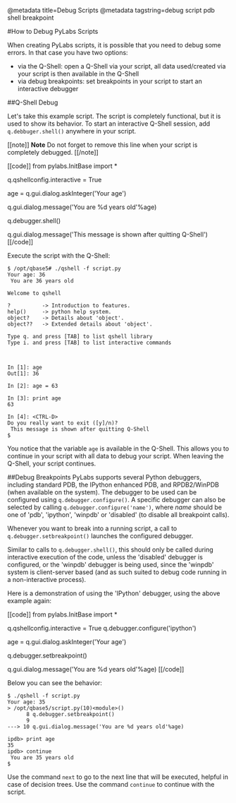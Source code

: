 @metadata title=Debug Scripts
@metadata tagstring=debug script pdb shell breakpoint

#How to Debug PyLabs Scripts

When creating PyLabs scripts, it is possible that you need to debug some errors. In that case you have two options:

* via the Q-Shell: open a Q-Shell via your script, all data used/created via your script is then available in the Q-Shell
* via debug breakpoints: set breakpoints in your script to start an interactive debugger


##Q-Shell Debug

Let's take this example script. The script is completely functional, but it is used to show its behavior. To start an interactive Q-Shell session, add `q.debbuger.shell()` anywhere in your script.

[[note]]
**Note**
Do not forget to remove this line when your script is completely debugged.
[[/note]]

[[code]]
from pylabs.InitBase import *

q.qshellconfig.interactive = True

age = q.gui.dialog.askInteger('Your age')

q.gui.dialog.message('You are %d years old'%age)

q.debugger.shell()

q.gui.dialog.message('This message is shown after quitting Q-Shell')
[[/code]]

Execute the script with the Q-Shell:

    $ /opt/qbase5# ./qshell -f script.py 
    Your age: 36
     You are 36 years old
    
    Welcome to qshell
    
    ?          -> Introduction to features.
    help()     -> python help system.
    object?    -> Details about 'object'.
    object??   -> Extended details about 'object'.
    
    Type q. and press [TAB] to list qshell library
    Type i. and press [TAB] to list interactive commands
    
    
    
    In [1]: age
    Out[1]: 36
    
    In [2]: age = 63

    In [3]: print age
    63
    
    In [4]: <CTRL-D>
    Do you really want to exit ([y]/n)? 
     This message is shown after quitting Q-Shell
    $ 
        
You notice that the variable `age` is available in the Q-Shell. This allows you to continue in your script with all data to debug your script.
When leaving the Q-Shell, your script continues.


##Debug Breakpoints
PyLabs supports several Python debuggers, including standard PDB, the IPython enhanced PDB, and RPDB2/WinPDB (when available on the system). The debugger to be used can be configured using `q.debugger.configure()`. A specific debugger
can also be selected by calling `q.debugger.configure('name')`, where *name* should be one of 'pdb', 'ipython', 'winpdb' or 'disabled' (to disable all breakpoint calls).

Whenever you want to break into a running script, a call to `q.debugger.setbreakpoint()` launches the configured debugger. 

Similar to calls to `q.debugger.shell()`, this should only be called during interactive execution of the code, unless the 'disabled' debugger is configured, or the 'winpdb' debugger is being used, since the 'winpdb' system is client-server based (and as such suited to debug code running in a non-interactive process).

Here is a demonstration of using the 'IPython' debugger, using the above example again:

[[code]]
from pylabs.InitBase import *

q.qshellconfig.interactive = True
q.debugger.configure('ipython')

age = q.gui.dialog.askInteger('Your age')

q.debugger.setbreakpoint()

q.gui.dialog.message('You are %d years old'%age)
[[/code]]

Below you can see the behavior:

    $ ./qshell -f script.py 
    Your age: 35 
    > /opt/qbase5/script.py(10)<module>()
          8 q.debugger.setbreakpoint()
          9 
    ---> 10 q.gui.dialog.message('You are %d years old'%age)
    
    ipdb> print age
    35
    ipdb> continue
     You are 35 years old
    $
    
Use the command `next` to go to the next line that will be executed, helpful in case of decision trees.
Use the command `continue` to continue with the script.    